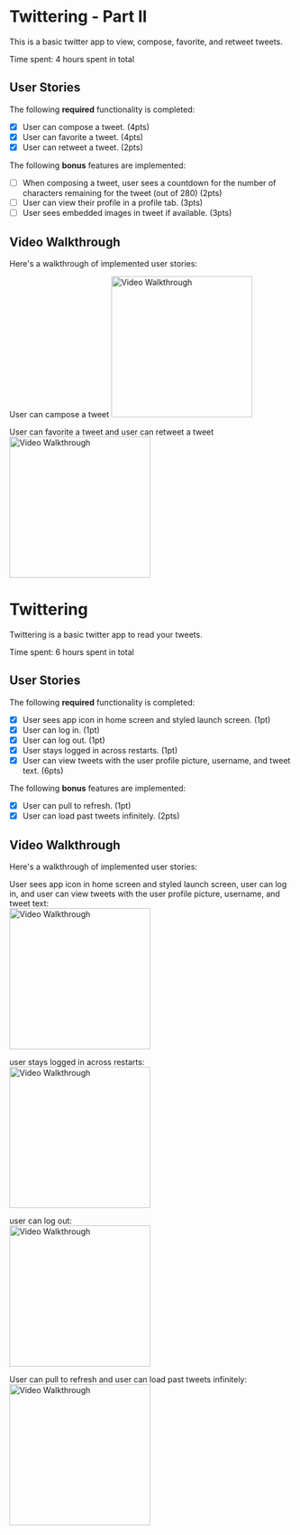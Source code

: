 # Twittering - Part II

This is a basic twitter app to view, compose, favorite, and retweet tweets.

Time spent: 4 hours spent in total

## User Stories

The following **required** functionality is completed:

- [x] User can compose a tweet. (4pts)
- [x] User can favorite a tweet. (4pts)
- [x] User can retweet a tweet. (2pts)

The following **bonus** features are implemented:

- [ ] When composing a tweet, user sees a countdown for the number of characters remaining for the tweet (out of 280) (2pts)
- [ ] User can view their profile in a profile tab. (3pts)
- [ ] User sees embedded images in tweet if available. (3pts)

## Video Walkthrough

Here's a walkthrough of implemented user stories:

User can campose a tweet
<img src='http://g.recordit.co/rl8CUN4LRI.gif' title='Video Walkthrough' width='250' alt='Video Walkthrough' />

User can favorite a tweet and user can retweet a tweet
<img src='http://g.recordit.co/5z6U44NgqX.gif' title='Video Walkthrough' width='250' alt='Video Walkthrough' />




# Twittering

Twittering is a basic twitter app to read your tweets.

Time spent: 6 hours spent in total

## User Stories

The following **required** functionality is completed:

- [x] User sees app icon in home screen and styled launch screen. (1pt)
- [x] User can log in. (1pt)
- [x] User can log out. (1pt)
- [x] User stays logged in across restarts. (1pt)
- [x] User can view tweets with the user profile picture, username, and tweet text. (6pts)

The following **bonus** features are implemented:

- [x] User can pull to refresh. (1pt)
- [x] User can load past tweets infinitely. (2pts)

## Video Walkthrough

Here's a walkthrough of implemented user stories:

User sees app icon in home screen and styled launch screen, user can log in, and user can view tweets with the user profile picture, username, and tweet text:<br>
<img src='http://g.recordit.co/wOoKGtYo0d.gif' title='Video Walkthrough' width=250 alt='Video Walkthrough' />

user stays logged in across restarts:<br>
<img src='http://g.recordit.co/TVbx8qwsrH.gif' title='Video Walkthrough' width=250 alt='Video Walkthrough' />

user can log out: <br>
<img src='http://g.recordit.co/VidaWR9ehp.gif' title='Video Walkthrough' width=250 alt='Video Walkthrough' />

User can pull to refresh and user can load past tweets infinitely: <br>
<img src='http://g.recordit.co/dENQWsGRmJ.gif' title='Video Walkthrough' width=250 alt='Video Walkthrough' />

